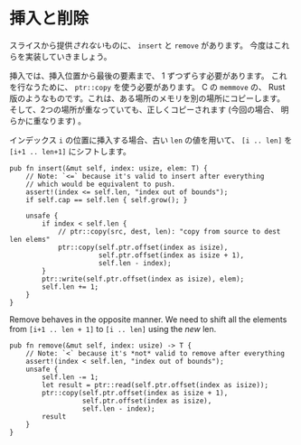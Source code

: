 <!--
# Insert and Remove
-->

# 挿入と削除

<!--
Something *not* provided by slice is `insert` and `remove`, so let's do those
next.
-->

スライスから提供*されない*ものに、 `insert` と `remove` があります。
今度はこれらを実装していきましょう。

<!--
Insert needs to shift all the elements at the target index to the right by one.
To do this we need to use `ptr::copy`, which is our version of C's `memmove`.
This copies some chunk of memory from one location to another, correctly
handling the case where the source and destination overlap (which will
definitely happen here).
-->

挿入では、挿入位置から最後の要素まで、 1 ずつずらす必要があります。
これを行なうために、 `ptr::copy` を使う必要があります。 C の `memmove` の、
Rust 版のようなものです。これは、ある場所のメモリを別の場所にコピーします。
そして、2つの場所が重なっていても、正しくコピーされます (今回の場合、
明らかに重なります) 。

<!--
If we insert at index `i`, we want to shift the `[i .. len]` to `[i+1 .. len+1]`
using the old len.
-->

インデックス `i` の位置に挿入する場合、古い `len` の値を用いて、
`[i .. len]` を `[i+1 .. len+1]` にシフトします。

```rust,ignore
pub fn insert(&mut self, index: usize, elem: T) {
    // Note: `<=` because it's valid to insert after everything
    // which would be equivalent to push.
    assert!(index <= self.len, "index out of bounds");
    if self.cap == self.len { self.grow(); }

    unsafe {
        if index < self.len {
            // ptr::copy(src, dest, len): "copy from source to dest len elems"
            ptr::copy(self.ptr.offset(index as isize),
                      self.ptr.offset(index as isize + 1),
                      self.len - index);
        }
        ptr::write(self.ptr.offset(index as isize), elem);
        self.len += 1;
    }
}
```

Remove behaves in the opposite manner. We need to shift all the elements from
`[i+1 .. len + 1]` to `[i .. len]` using the *new* len.

```rust,ignore
pub fn remove(&mut self, index: usize) -> T {
    // Note: `<` because it's *not* valid to remove after everything
    assert!(index < self.len, "index out of bounds");
    unsafe {
        self.len -= 1;
        let result = ptr::read(self.ptr.offset(index as isize));
        ptr::copy(self.ptr.offset(index as isize + 1),
                  self.ptr.offset(index as isize),
                  self.len - index);
        result
    }
}
```

